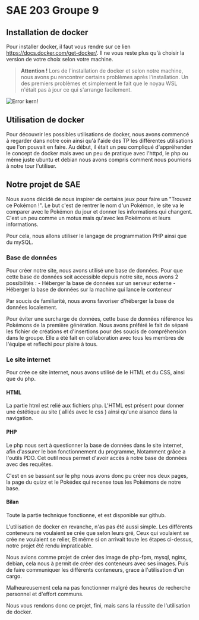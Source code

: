 # SAE 203 Groupe 9

## Installation de docker

Pour installer docker, il faut vous rendre sur ce lien https://docs.docker.com/get-docker/. Il ne vous reste plus qu'à choisir la version de votre choix selon votre machine. 

>  **Attention !** Lors de l'installation de docker et selon notre machine, nous avons pu rencontrer certains problèmes après l'installation. Un des premiers problèmes et simplement le fait que le noyau WSL n'était pas à jour ce qui s'arrange facilement. 

![Error kern!](https://media.discordapp.net/attachments/1095434555684560997/1095434956525809785/image.png "Erreur Kern version")

## Utilisation de docker 

Pour découvrir les possibles utilisations de docker, nous avons commencé à regarder dans notre coin ainsi qu'à l'aide des TP les différentes utilisations que l'on pouvait en faire. 
Au début, il était un peu compliqué d'appréhender le concept de docker mais avec un peu de pratique avec l'httpd, le php ou même juste ubuntu et debian nous avons compris comment nous pourrions à notre tour l'utiliser.

## Notre projet de SAE

Nous avons décidé de nous inspirer de certains jeux pour faire un "Trouvez ce Pokémon !". Le but c'est de rentrer le nom d'un Pokémon, le site va le comparer avec le Pokémon du jour et donner les informations qui changent. C'est un peu comme un motus mais qu'avec les Pokémons et leurs informations. 

Pour cela, nous allons utiliser le langage de programmation PHP ainsi que du mySQL.

### Base de données 
Pour créer notre site, nous avons utilisé une base de données.
Pour que cette base de données soit accessible depuis notre site, nous avons 2 possibilités :
    - Héberger la base de données sur un serveur externe
    - Héberger la base de données sur la machine qui lance le conteneur

Par soucis de familiarité, nous avons favoriser d'héberger la base de données localement.

Pour éviter une surcharge de données, cette base de données référence les Pokémons de la première génération.
Nous avons préféré le fait de séparé les fichier de créations et d'insertions pour des soucis de compréhension dans le groupe.
Elle a été fait en collaboration avec tous les membres de l'équipe et reflechi pour plaire à tous.


### Le site internet

Pour crée ce site internet, nous avons utilisé de le HTML et du CSS, ainsi que du php.

#### HTML

La partie html est relié aux fichiers php.
L'HTML est présent pour donner une éstétique au site ( alliés avec le css ) ainsi qu'une aisance dans la navigation.

#### PHP

Le php nous sert à questionner la base de données dans le site internet, afin d'assurer le bon fonctionnement du programme,
Notamment grâce a l'outils PDO. Cet outil nous permet d'avoir accès à notre base de données avec des requêtes.

C'est en se bassant sur le php nous avons donc pu créer nos deux pages, la page du quizz et le Pokédex qui recense tous les Pokémons de notre base. 


#### Bilan

Toute la partie technique fonctionne, et est disponible sur github.

L'utilisation de docker en revanche, n'as pas été aussi simple.
Les différents conteneurs ne voulaient se crée que selon leurs gré, Ceux qui voulaient se crée ne voulaient se relier, Et même si on arrivait toute les étapes ci-dessus, notre projet été rendu impraticable.

Nous avions comme projet de créer des image de php-fpm, mysql, nginx, debian, cela nous à permit de créer des conteneurs avec ses images.
Puis de faire communiquer les différents conteneurs, grace à l'utilisation d'un cargo.

Malheureusement cela na pas fonctionner malgré des heures de recherche personnel et d'effort communs.

Nous vous rendons donc ce projet, fini, mais sans la réussite de l'utilisation de docker.
